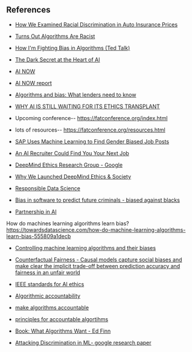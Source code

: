 ## References 

* [How We Examined Racial Discrimination in Auto Insurance Prices](https://www.propublica.org/article/minority-neighborhoods-higher-car-insurance-premiums-methodology)

* [Turns Out Algorithms Are Racist](https://newrepublic.com/article/144644/turns-algorithms-racist?utm_content=buffer7f3ea&utm_medium=social&utm_source=twitter.com&utm_campaign=buffer)

* [How I'm Fighting Bias in Algorithms (Ted Talk)](http://www.ted.com/talks/joy_buolamwini_how_i_m_fighting_bias_in_algorithms)

* [The Dark Secret at the Heart of AI](https://www.technologyreview.com/s/604087/the-dark-secret-at-the-heart-of-ai/)

* [AI NOW](https://ainowinstitute.org/)
* [AI NOW report](https://assets.contentful.com/8wprhhvnpfc0/1A9c3ZTCZa2KEYM64Wsc2a/8636557c5fb14f2b74b2be64c3ce0c78/_AI_Now_Institute_2017_Report_.pdf)

* [Algorithms and bias: What lenders need to know](www.whitecase.com/publications/insight/algorithms-and-bias-what-lenders-need-know)


* [WHY AI IS STILL WAITING FOR ITS ETHICS TRANSPLANT](https://www.wired.com/story/why-ai-is-still-waiting-for-its-ethics-transplant/)

* Upcoming conference-- 
https://fatconference.org/index.html

* lots of resources--
https://fatconference.org/resources.html 

* [SAP Uses Machine Learning to Find Gender Biased Job Posts](https://www.hrtechnologist.com/news/requisitionjob-posting/sap-uses-machine-learning-to-find-gender-biased-job-posts/)

* [An AI Recruiter Could Find You Your Next Job](https://www.technologyreview.com/the-download/609570/an-ai-recruiter-could-find-you-your-next-job/)

* [DeepMind Ethics Research Group - Google](https://deepmind.com/applied/deepmind-ethics-society/research/)

* [Why We Launched DeepMind Ethics & Society](https://deepmind.com/blog/why-we-launched-deepmind-ethics-society/)

* [Responsible Data Science](http://www.responsibledatascience.org/)

* [Bias in software to predict future criminals - biased against blacks](https://www.propublica.org/article/machine-bias-risk-assessments-in-criminal-sentencing)

* [Partnership in AI](https://www.partnershiponai.org)

How do machines learning algorithms learn bias?
https://towardsdatascience.com/how-do-machine-learning-algorithms-learn-bias-555809a1decb

* [Controlling machine learning algorithms and their biases](https://www.mckinsey.com/business-functions/risk/our-insights/controlling-machine-learning-algorithms-and-their-biases)

* [Counterfactual Fairness - Causal models capture social biases and make clear the implicit trade-off between prediction
accuracy and fairness in an unfair world](https://arxiv.org/pdf/1703.06856.pdf)

* [IEEE standards for AI ethics](http://standards.ieee.org/develop/indconn/ec/autonomous_systems.html)

* [Algorithmic accountability](https://techcrunch.com/2017/04/30/algorithmic-accountability/)

* [make algorithms accountable](https://www.nytimes.com/2016/08/01/opinion/make-algorithms-accountable.html)

* [principles for accountable algortihms](https://www.fatml.org/resources/principles-for-accountable-algorithms)

* [Book: What Algorithms Want - Ed Finn](https://mitpress.mit.edu/books/what-algorithms-want)

* [Attacking Discrimination in ML- google research paper](https://research.google.com/bigpicture/attacking-discrimination-in-ml/)
